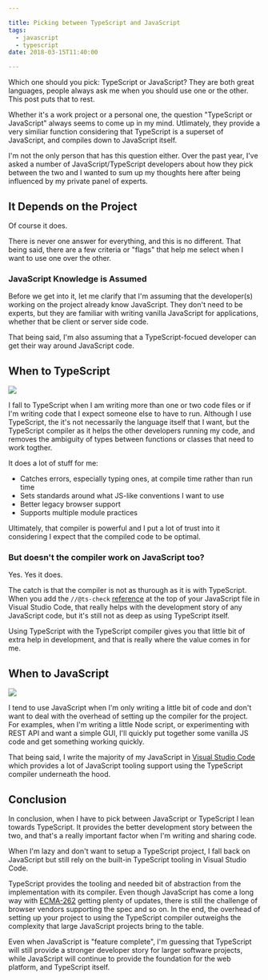```yaml
---

title: Picking between TypeScript and JavaScript
tags:
  - javascript
  - typescript
date: 2018-03-15T11:40:00

---
```


Which one should you pick: TypeScript or JavaScript? They are both great languages, people always ask me when you should use one or the other. This post puts that to rest.

<!-- more -->

[1]: Wxx5fMI.png
[2]: IAPRGfv.png
[3]: yCn8NUQ.png
[4]: https://code.visualstudio.com
[5]: https://github.com/tc39/ecma262
[6]: https://code.visualstudio.com/docs/languages/javascript#_type-checking-and-quick-fixes-for-javascript-files

Whether it's a work project or a personal one, the question "TypeScript or JavaScript" always seems to come up in my mind. Utlimately, they provide a very similiar function considering that TypeScript is a superset of JavaScript, and compiles down to JavaScript itself. 

I'm not the only person that has this question either. Over the past year, I've asked a number of JavaScript/TypeScript developers about how they pick between the two and I wanted to sum up my thoughts here after being influenced by my private panel of experts.

## It Depends on the Project
Of course it does. 

There is never one answer for everything, and this is no different. That being said, there are a few criteria or "flags" that help me select when I want to use one over the other.

### JavaScript Knowledge is Assumed
Before we get into it, let me clarify that I'm assuming that the developer(s) working on the project already know JavaScript. They don't need to be experts, but they are familiar with writing vanilla JavaScript for applications, whether that be client or server side code.

That being said, I'm also assuming that a TypeScript-focued developer can get their way around JavaScript code.

## When to TypeScript

![][2]

I fall to TypeScript when I am writing more than one or two code files or if I'm writing code that I expect someone else to have to run. Although I use TypeScript, the it's not necessarily the language itself that I want, but the TypeScript compiler as it helps the other developers running my code, and removes the ambiguity of types between functions or classes that need to work togther.

It does a lot of stuff for me:

  + Catches errors, especially typing ones, at compile time rather than run time
  + Sets standards around what JS-like conventions I want to use
  + Better legacy browser support
  + Supports multiple module practices

Ultimately, that compiler is powerful and I put a lot of trust into it considering I expect that the compiled code to be optimal.

### But doesn't the compiler work on JavaScript too?
Yes. Yes it does.

The catch is that the compiler is not as thurough as it is with TypeScript. When you add the `//@ts-check` [reference][6] at the top of your JavaScript file in Visual Studio Code, that really helps with the development story of any JavaScript code, but it's still not as deep as using TypeScript itself.

Using TypeScript with the TypeScript compiler gives you that little bit of extra help in development, and that is really where the value comes in for me.

## When to JavaScript

![][3]

I tend to use JavaScript when I'm only writing a little bit of code and don't want to deal with the overhead of setting up the compiler for the project. For examples, when I'm writing a little Node script, or experimenting with REST API and want a simple GUI, I'll quickly put together some vanilla JS code and get something working quickly.

That being said, I write the majority of my JavaScript in [Visual Studio Code][4] which provides a lot of JavaScript tooling support using the TypeScript compiler underneath the hood.

## Conclusion
In conclusion, when I have to pick between JavaScript or TypeScript I lean towards TypeScript. It provides the better development story between the two, and that's a really important factor when I'm writing and sharing code.

When I'm lazy and don't want to setup a TypeScript project, I fall back on JavaScript but still rely on the built-in TypeScript tooling in Visual Studio Code.

TypeScript provides the tooling and needed bit of abstraction from the implementation with its compiler. Even though JavaScript has come a long way with [ECMA-262][5] getting plenty of updates, there is still the challenge of browser vendors supporting the spec and so on. In the end, the overhead of setting up your project to using the TypeScript compiler outweighs the complexity that large JavaScript projects bring to the table.

Even when JavaScript is "feature complete", I'm guessing that TypeScript will still provide a stronger developer story for larger software projects, while JavaScript will continue to provide the foundation for the web platform, and TypeScript itself.
